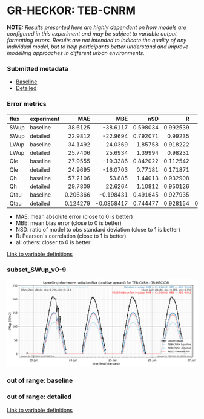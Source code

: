 # GR-HECKOR: TEB-CNRM

**NOTE:** *Results presented here are highly dependent on how models are configured in this experiment and may be subject to variable output formatting errors. Results are not intended to indicate the quality of any individual model, but to help participants better understand and improve modelling approaches in different urban environments.*

### Submitted metadata

- [Baseline](TEB-CNRM_GR-HECKOR_baseline_attrs.md)
- [Detailed](TEB-CNRM_GR-HECKOR_detailed_attrs.md)

### Error metrics

| flux   | experiment   |       MAE |         MBE |      nSD |        R |          5th |       95th |      RMSE |    cRMSE |       AMBE |    1-nSD |        1-R |   nSkewness |   nKurtosis |   Overlap |
|:-------|:-------------|----------:|------------:|---------:|---------:|-------------:|-----------:|----------:|---------:|-----------:|---------:|-----------:|------------:|------------:|----------:|
| SWup   | baseline     | 38.6125   | -38.6117    | 0.598034 | 0.992539 |  3.915       |  80.3475   | 46.183    | 0.412917 | 38.6117    | 0.401967 | 0.00746067 |  0.0200618  |   0.0829649 |  0.119634 |
| SWup   | detailed     | 22.9812   | -22.9694    | 0.792071 | 0.99235  |  3.806       |  45.09     | 27.1297   | 0.235272 | 22.9694    | 0.20793  | 0.00764992 |  0.0132988  |   0.0888168 |  0.11255  |
| LWup   | baseline     | 34.1492   |  24.0369    | 1.85758  | 0.918222 |  7.23214     | 113.386    | 50.5719   | 1.01944  | 24.0369    | 0.857575 | 0.0817779  |  1.26935    |   0.891115  |  0.150204 |
| LWup   | detailed     | 25.7406   |  25.6934    | 1.39994  | 0.98231  |  8.04542     |  69.2295   | 32.5454   | 0.457691 | 25.6934    | 0.399934 | 0.0176904  |  0.701102   |   0.598587  |  0.158583 |
| Qle    | baseline     | 27.9555   | -19.3386    | 0.842022 | 0.112542 |  2.60178     |  61.8558   | 47.7521   | 1.23267  | 19.3386    | 0.157978 | 0.887458   |  2.54729    |   6.66474   |  0.670389 |
| Qle    | detailed     | 24.9695   | -16.0703    | 0.77181  | 0.171871 |  3.13274     |  49.2196   | 43.9011   | 1.15342  | 16.0703    | 0.22819  | 0.828129   |  2.48638    |   6.88278   |  0.499136 |
| Qh     | baseline     | 57.2106   |  53.885     | 1.44013  | 0.932908 | 26.2983      | 166.629    | 85.0889   | 0.622056 | 53.885     | 0.440128 | 0.067092   |  0.0380841  |   0.642263  |  0.332132 |
| Qh     | detailed     | 29.7809   |  22.6264    | 1.10812  | 0.950126 | 18.8219      |  59.7706   | 43.3784   | 0.349604 | 22.6264    | 0.108123 | 0.0498737  |  0.00266056 |   0.34525   |  0.232311 |
| Qtau   | baseline     |  0.206366 |  -0.198431  | 0.491645 | 0.927935 |  0.00713829  |   0.608723 |  0.315532 | 0.573835 |  0.198431  | 0.508356 | 0.0720651  |  0.0109189  |   0.0114818 |  0.217887 |
| Qtau   | detailed     |  0.124279 |  -0.0858417 | 0.744477 | 0.928154 |  0.000610587 |   0.295112 |  0.197117 | 0.415052 |  0.0858417 | 0.255524 | 0.0718464  |  0.0421104  |   0.12059   |  0.117097 |

 - MAE: mean absolute error (close to 0 is better)
 - MBE: mean bias error (close to 0 is better)
 - NSD: ratio of model to obs standard deviation (close to 1 is better)
 - R: Pearson's correlation (close to 1 is better)
 - all others: closer to 0 is better

[Link to variable definitions](../modelattrs/variable_definitions.md)

### <a name="subset_swup_v0-9"></a>subset_SWup_v0-9
[![TEB-CNRM_GR-HECKOR_subset_SWup_v0-9.png](TEB-CNRM_GR-HECKOR_subset_SWup_v0-9.png)](TEB-CNRM_GR-HECKOR_subset_SWup_v0-9.png)

### out of range: baseline


### out of range: detailed



[Link to variable definitions](../modelattrs/variable_definitions.md)

